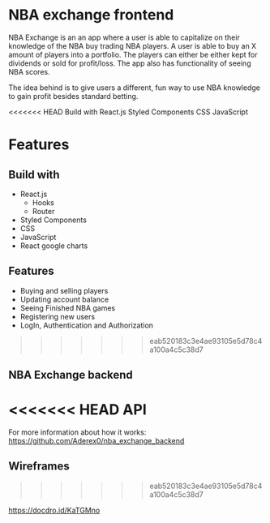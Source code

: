# NBA exchange frontend

NBA Exchange is an an app where a user is able to capitalize on their knowledge of the NBA buy trading NBA players. A user is able to buy an X amount of players into a portfolio. The players can either be either kept for dividends or sold for profit/loss. The app also has functionality of seeing NBA scores.

The idea behind is to give users a different, fun way to use NBA knowledge to gain profit besides standard betting.

<<<<<<< HEAD
Build with
React.js
Styled Components
CSS
JavaScript

Features
=======
## Build with

- React.js
  - Hooks
  - Router
- Styled Components
- CSS
- JavaScript
- React google charts
  
## Features

- Buying and selling players
- Updating account balance
- Seeing Finished NBA games
- Registering new users
- LogIn, Authentication and Authorization
>>>>>>> eab520183c3e4ae93105e5d78c4a100a4c5c38d7

## NBA Exchange backend

<<<<<<< HEAD
API
=======
For more information about how it works: https://github.com/Aderex0/nba_exchange_backend

## Wireframes
>>>>>>> eab520183c3e4ae93105e5d78c4a100a4c5c38d7

https://docdro.id/KaTGMno
